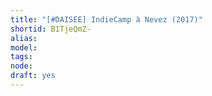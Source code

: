```yaml
---
title: "[#DAISEE] IndieCamp à Nevez (2017)"
shortid: B1TjeQmZ-
alias: 
model: 
tags: 
node: 
draft: yes
--- 
```

 